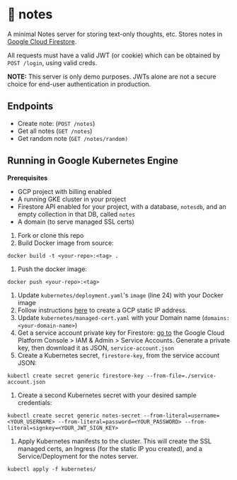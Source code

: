 # 📝 notes

A minimal Notes server for storing text-only thoughts, etc. Stores notes in [Google Cloud Firestore](https://cloud.google.com/firestore/). 

All requests must have a valid JWT (or cookie) which can be obtained by `POST /login`, using valid creds. 

**NOTE:** This server is only demo purposes. JWTs alone are not a secure choice for end-user authentication in production.

## Endpoints 

- Create note: (`POST /notes`) 
- Get all notes (`GET /notes`)
- Get random note (`GET /notes/random)`

## Running in Google Kubernetes Engine  

**Prerequisites** 
- GCP project with billing enabled
- A running GKE cluster in your project 
- Firestore API enabled for your project, with a database, `notesdb`, and an empty collection in that DB, called `notes` 
- A domain (to serve managed SSL certs)

1. Fork or clone this repo 
1. Build Docker image from source:
```
docker build -t <your-repo>:<tag> .
```
1. Push the docker image: 
```
docker push <your-repo>:<tag>
```
1. Update `kubernetes/deployment.yaml`'s `image` (line 24) with your Docker image 
1. Follow instructions [here](https://cloud.google.com/kubernetes-engine/docs/how-to/managed-certs#creating_an_ingress_with_a_managed_certificate) to create a GCP static IP address. 
1. Update `kubernetes/managed-cert.yaml` with your Domain name (`domains: <your-domain-name>`) 
1. Get a service account private key for Firestore: [go to](https://console.cloud.google.com/iam-admin/serviceaccounts) the Google Cloud Platform Console > IAM & Admin > Service Accounts. Generate a private key, then download it as JSON, `service-account.json`  
1. Create a Kubernetes secret, `firestore-key`, from the service account JSON:
```
kubectl create secret generic firestore-key --from-file=./service-account.json
```
1. Create a second Kubernetes secret with your desired sample credentials: 

```
kubectl create secret generic notes-secret --from-literal=username=<YOUR_USERNAME> --from-literal=password=<YOUR_PASSWORD> --from-literal=signkey=<YOUR_JWT_SIGN_KEY>
```

1. Apply Kubernetes manifests to the cluster. This will create the SSL managed certs, an Ingress (for the static IP you created), and a Service/Deployment for the notes server. 

```
kubectl apply -f kubernetes/
```